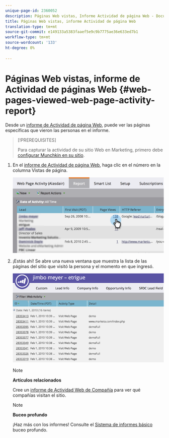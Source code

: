 ```yaml
---
unique-page-id: 2360052
description: Páginas Web vistas, Informe Actividad de página Web - Documentos de marketing - Documentación del producto
title: Páginas Web vistas, informe Actividad de página Web
translation-type: tm+mt
source-git-commit: e149133a5383faaef5e9c9b7775ae36e633ed7b1
workflow-type: tm+mt
source-wordcount: '133'
ht-degree: 0%

---
```



# Páginas Web vistas, informe de Actividad de páginas Web {#web-pages-viewed-web-page-activity-report}

Desde un [informe de Actividad de página Web](../../../../../product-docs/reporting/basic-reporting/report-types/web-page-activity-report.md), puede ver las páginas específicas que vieron las personas en el informe.

>[!PREREQUISITES]
>
>Para capturar la actividad de su sitio Web en Marketing, primero debe [configurar Munchkin en su sitio](../../../../../product-docs/administration/additional-integrations/add-munchkin-tracking-code-to-your-website.md).

1. En el [informe de Actividad de página Web](../../../../../product-docs/reporting/basic-reporting/report-types/web-page-activity-report.md), haga clic en el número en la columna Vistas de página.

   ![](assets/image2014-9-16-14-3a54-3a8.png)

1. ¡Estás ahí! Se abre una nueva ventana que muestra la lista de las páginas del sitio que visitó la persona y el momento en que ingresó.

   ![](assets/image2014-9-16-14-3a54-3a12.png)

   >[!NOTE]
   >
   >**Artículos relacionados**
   >
   >
   >Cree un [informe de Actividad Web de Compañía](../../../../../product-docs/reporting/basic-reporting/report-types/company-web-activity-report.md) para ver qué compañías visitan el sitio.

   >[!NOTE]
   >
   >**Buceo profundo**
   >
   >
   >¡Haz más con los informes! Consulte el [Sistema de informes básico](http://docs.marketo.com/display/docs/basic+reporting) buceo profundo.

